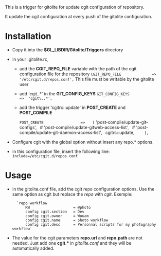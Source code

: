 This is a trigger for gitolite for update cgit configuration of repository.

It update the cgit configuration at every push of the gitolite configuration.


Installation
============
* Copy it into the __$GL_LIBDIR/Gitolite/Triggers__ directory
* In your .gitolite.rc,
    * add the __CGIT_REPO_FILE__ variable with the path of the cgit 
      configuration file for the repository
        `CGIT_REPO_FILE              => '/etc/cgit.d/repos.conf',`
      This file must be writable by the gitolite user
    * add 'cgit\..\*' in the __GIT_CONFIG_KEYS__
        `GIT_CONFIG_KEYS             =>  'cgit\..*',`
    * add the trigger 'cgitrc::update' in __POST_CREATE__ and __POST_COMPILE__

        `POST_CREATE                 =>`
        `    [
        `        'post-compile/update-git-configs',`
        `        # 'post-compile/update-gitweb-access-list',`
        `        # 'post-compile/update-git-daemon-access-list',`
        `        cgitrc::update,
        `    ],`

* Configure cgit with the global option without insert any repo.\* options.
* In this configuration file, insert the following line:
        `include=/etc/cgit.d/repos.conf`

Usage
=====

* In the gitolite.conf file, add the cgit repo configuration options. Use the
  same option as cgit but replace the _repo_ with _cgit_. Exemple:

        `repo workflow
            RW                    = @photo
            config cgit.section   = Dev
            config cgit.owner     = Wouam
            config cgit.name      = photo workflow
            config cgit.desc      = Personnal scripts for my photography workflow`

* The value for the cgit parameters __repo.url__ and __repo.path__ are not
  needed. Just add one __cgit.*__ in _gitolite.conf_ and they will be
  automatically added.


